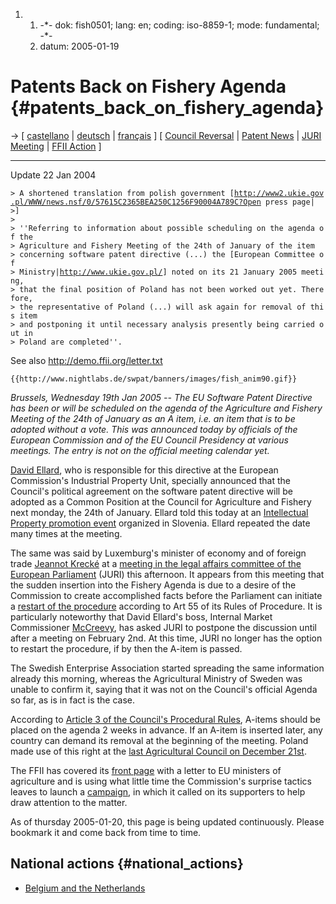 1.  1.  -\*- dok: fish0501; lang: en; coding: iso-8859-1; mode:
        fundamental; -\*-
    2.  datum: 2005-01-19

# Patents Back on Fishery Agenda {#patents_back_on_fishery_agenda}

-\> \[ [ castellano](Fish0501Es "wikilink") \| [
deutsch](Fish0501De "wikilink") \| [ français](Fish0501Fr "wikilink") \]
\[ [ Council Reversal](ConsRevers0501En "wikilink") \| [ Patent
News](SwpatcninoEn "wikilink") \| [ JURI
Meeting](Juri050119En "wikilink") \| [ FFII
Action](FishDemo0501En "wikilink") \]

------------------------------------------------------------------------

Update 22 Jan 2004

`> A shortened translation from polish government [`[`http://www2.ukie.gov.pl/WWW/news.nsf/0/57615C2365BEA250C1256F90004A789C?Open`](http://www2.ukie.gov.pl/WWW/news.nsf/0/57615C2365BEA250C1256F90004A789C?Open)` press page|`\
`>]`\
`>`\
`> ''Referring to information about possible scheduling on the agenda of the`\
`> Agriculture and Fishery Meeting of the 24th of January of the item`\
`> concerning software patent directive (...) the [European Committee of`\
`> Ministry|`[`http://www.ukie.gov.pl/`](http://www.ukie.gov.pl/)`] noted on its 21 January 2005 meeting,`\
`> that the final position of Poland has not been worked out yet. Therefore,`\
`> the representative of Poland (...) will ask again for removal of this item`\
`> and postponing it until necessary analysis presently being carried out in`\
`> Poland are completed''.`

See also <http://demo.ffii.org/letter.txt>

```{=mediawiki}
{{http://www.nightlabs.de/swpat/banners/images/fish_anim90.gif}}
```
*Brussels, Wednesday 19th Jan 2005 \-- The EU Software Patent Directive
has been or will be scheduled on the agenda of the Agriculture and
Fishery Meeting of the 24th of January as an A item, i.e. an item that
is to be adopted without a vote. This was announced today by officials
of the European Commission and of the EU Council Presidency at various
meetings. The entry is not on the official meeting calendar yet.*

[ David Ellard](DavidEllardEn "wikilink"), who is responsible for this
directive at the European Commission\'s Industrial Property Unit,
specially announced that the Council\'s political agreement on the
software patent directive will be adopted as a Common Position at the
Council for Agriculture and Fishery next monday, the 24th of January.
Ellard told this today at an [Intellectual Property promotion
event](http://www.gzs.si/DRNivo2.asp?ID=3D18611&IDpm=3D511 "wikilink")
organized in Slovenia. Ellard repeated the date many times at the
meeting.

The same was said by Luxemburg\'s minister of economy and of foreign
trade [Jeannot
Krecké](http://www.gouvernement.lu/gouvernement/membres/krecke/index.html "wikilink")
at a [ meeting in the legal affairs committee of the European
Parliament](Juri050119En "wikilink") (JURI) this afternoon. It appears
from this meeting that the sudden insertion into the Fishery Agenda is
due to a desire of the Commission to create accomplished facts before
the Parliament can initiate a [ restart of the
procedure](Restart0501En "wikilink") according to Art 55 of its Rules of
Procedure. It is particularly noteworthy that David Ellard\'s boss,
Internal Market Commissioner [McCreevy](McCreevy "wikilink"), has asked
JURI to postpone the discussion until after a meeting on February 2nd.
At this time, JURI no longer has the option to restart the procedure, if
by then the A-item is passed.

The Swedish Enterprise Association started spreading the same
information already this morning, whereas the Agricultural Ministry of
Sweden was unable to confirm it, saying that it was not on the
Council\'s official Agenda so far, as is in fact is the case.

According to [ Article 3 of the Council\'s Procedural
Rules](ConsRegl0412En "wikilink"), A-items should be placed on the
agenda 2 weeks in advance. If an A-item is inserted later, any country
can demand its removal at the beginning of the meeting. Poland made use
of this right at the [ last Agricultural Council on December
21st](Cons041221En "wikilink").

The FFII has covered its [front
page](http://www.ffii.org/index.en.html "wikilink") with a letter to EU
ministers of agriculture and is using what little time the Commission\'s
surprise tactics leaves to launch a [
campaign](FishDemo0501En "wikilink"), in which it called on its
supporters to help draw attention to the matter.

As of thursday 2005-01-20, this page is being updated continuously.
Please bookmark it and come back from time to time.

## National actions {#national_actions}

-   [Belgium and the
    Netherlands](http://www.ffii.be/landbouwraad "wikilink")
